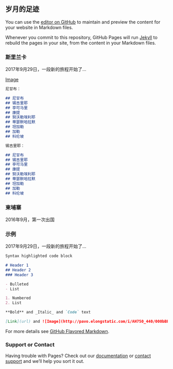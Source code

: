 ## 岁月的足迹

You can use the [editor on GitHub](https://github.com/mapleGu03/personalInfo/edit/master/index.md) to maintain and preview the content for your website in Markdown files.

Whenever you commit to this repository, GitHub Pages will run [Jekyll](https://jekyllrb.com/) to rebuild the pages in your site, from the content in your Markdown files.

### 斯里兰卡

2017年9月29日，一段新的旅程开始了...

[Image](images/timg.jpg)

```markdown
尼甘布：

## 尼甘布
## 锡吉里耶
## 亭可马里
## 康提
## 努沃勒埃利耶
## 蒂瑟默哈拉默
## 坦加勒
## 加勒
## 科伦坡

```

```markdown
锡吉里耶：

## 尼甘布
## 锡吉里耶
## 亭可马里
## 康提
## 努沃勒埃利耶
## 蒂瑟默哈拉默
## 坦加勒
## 加勒
## 科伦坡

```
### 柬埔寨

2016年9月，第一次出国

### 示例

2017年9月29日，一段新的旅程开始了...

```markdown
Syntax highlighted code block

# Header 1
## Header 2
### Header 3

- Bulleted
- List

1. Numbered
2. List

**Bold** and _Italic_ and `Code` text

[Link](url) and ![Image](http://pavo.elongstatic.com/i/AH750_440/000bBP4b.jpg)
```

For more details see [GitHub Flavored Markdown](https://guides.github.com/features/mastering-markdown/).

### Support or Contact

Having trouble with Pages? Check out our [documentation](https://help.github.com/categories/github-pages-basics/) or [contact support](https://github.com/contact) and we’ll help you sort it out.
